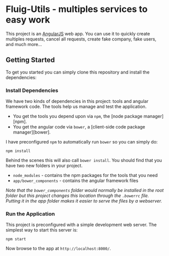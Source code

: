 # Fluig-Utils - multiples services to easy work
This project is an [AngularJS](http://angularjs.org/) web app.
You can use it to quickly create multiples requests, cancel all requests, create fake company, fake users, and much more...

## Getting Started
To get you started you can simply clone this repository and install the dependencies:

### Install Dependencies
We have two kinds of dependencies in this project: tools and angular framework code.  The tools help
us manage and test the application.

* You get the tools you depend upon via `npm`, the [node package manager][npm].
* You get the angular code via `bower`, a [client-side code package manager][bower].

I have preconfigured `npm` to automatically run `bower` so you can simply do:

```
npm install
```

Behind the scenes this will also call `bower install`.  You should find that you have two new
folders in your project.

* `node_modules` - contains the npm packages for the tools that you need
* `app/bower_components` - contains the angular framework files

*Note that the `bower_components` folder would normally be installed in the root folder but
this project changes this location through the `.bowerrc` file.  Putting it in the app folder makes
it easier to serve the files by a webserver.*

### Run the Application
This project is preconfigured with a simple development web server. The simplest way to start
this server is:

```
npm start
```

Now browse to the app at `http://localhost:8000/`.
